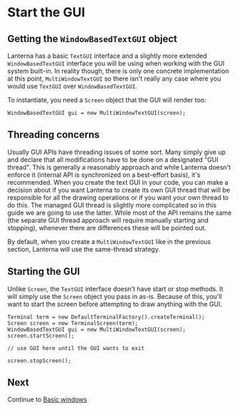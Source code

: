 # Start the GUI
## Getting the `WindowBasedTextGUI` object ###
Lanterna has a basic `TextGUI` interface and a slightly more extended `WindowBasedTextGUI` interface you will be using
when working with the GUI system built-in. In reality though, there is only one concrete implementation at this point,
`MultiWindowTextGUI` so there isn't really any case where you would use `TextGUI` over `WindowBasedTextGUI`.

To instantiate, you need a `Screen` object that the GUI will render too:

    WindowBasedTextGUI gui = new MultiWindowTextGUI(screen);

## Threading concerns
Usually GUI APIs have threading issues of some sort. Many simply give up and declare that all modifications have to be
done on a designated "GUI thread". This is generally a reasonably approach and while Lanterna doesn't enforce it 
(internal API is synchronized on a best-effort basis), it's recommended. When you create the text GUI in your code,
you can make a decision about if you want Lanterna to create its own GUI thread that will be responsible for all the drawing
operations or if you want your own thread to do this. The managed GUI thread is slightly more complicated so in this
guide we are going to use the latter. While most of the API remains the same (the separate GUI thread approach will
require manually starting and stopping), whenever there are differences these will be pointed out.
 
By default, when you create a `MultiWindowTextGUI` like in the previous section, Lanterna will use the same-thread 
strategy.

## Starting the GUI
Unlike `Screen`, the `TextGUI` interface doesn't have start or stop methods. It will simply use the `Screen` object you
pass in as-is. Because of this, you'll want to start the screen before attempting to draw anything with the GUI.

    Terminal term = new DefaultTerminalFactory().createTerminal();
    Screen screen = new TerminalScreen(term);
    WindowBasedTextGUI gui = new MultiWindowTextGUI(screen);
    screen.startScreen();
    
    // use GUI here until the GUI wants to exit
    
    screen.stopScreen();
    
## Next
Continue to [Basic windows](GUIGuideWindows.md)
